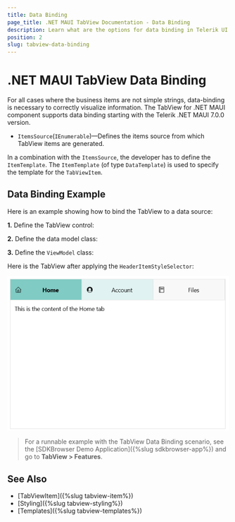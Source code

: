 ```yaml
---
title: Data Binding
page_title: .NET MAUI TabView Documentation - Data Binding
description: Learn what are the options for data binding in Telerik UI TabView for .NET MAUI control.
position: 2
slug: tabview-data-binding
---
```


# .NET MAUI TabView Data Binding

For all cases where the business items are not simple strings, data-binding is necessary to correctly visualize information. The TabView for .NET MAUI component supports data binding starting with the Telerik .NET MAUI 7.0.0 version.

* `ItemsSource`(`IEnumerable`)&mdash;Defines the items source from which TabView items are generated.

In a combination with the `ItemsSource`, the developer has to define the `ItemTemplate`. The `ItemTemplate` (of type `DataTemplate`) is used to specify the template for the `TabViewItem`.

## Data Binding Example

Here is an example showing how to bind the TabView to a data source:

**1.** Define the TabView control:

<snippet id='tabview-data-binding' />

**2.** Define the data model class:

<snippet id='tabview-databinding-datamodel' />

**3.** Define the `ViewModel` class:

<snippet id='tabview-databinding-viewmodel' />

Here is the TabView after applying the `HeaderItemStyleSelector`:

![.NET MAUI TabView Header Item Style Selector](images/styling-headeritemstyleselector.png)

> For a runnable example with the TabView Data Binding scenario, see the [SDKBrowser Demo Application]({%slug sdkbrowser-app%}) and go to **TabView > Features**.

## See Also

- [TabViewItem]({%slug tabview-item%})
- [Styling]({%slug tabview-styling%})
- [Templates]({%slug tabview-templates%})